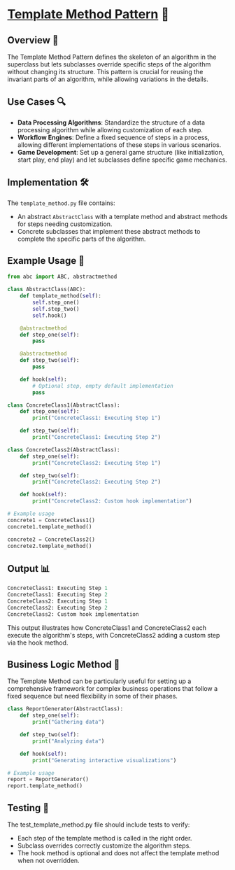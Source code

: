 # [Template Method Pattern](../) 📐

## Overview 📖
The Template Method Pattern defines the skeleton of an algorithm in the superclass but lets subclasses override specific steps of the algorithm without changing its structure. This pattern is crucial for reusing the invariant parts of an algorithm, while allowing variations in the details.

## Use Cases 🔍
- **Data Processing Algorithms**: Standardize the structure of a data processing algorithm while allowing customization of each step.
- **Workflow Engines**: Define a fixed sequence of steps in a process, allowing different implementations of these steps in various scenarios.
- **Game Development**: Set up a general game structure (like initialization, start play, end play) and let subclasses define specific game mechanics.

## Implementation 🛠️
The `template_method.py` file contains:
- An abstract `AbstractClass` with a template method and abstract methods for steps needing customization.
- Concrete subclasses that implement these abstract methods to complete the specific parts of the algorithm.

## Example Usage 📝
```python
from abc import ABC, abstractmethod

class AbstractClass(ABC):
    def template_method(self):
        self.step_one()
        self.step_two()
        self.hook()

    @abstractmethod
    def step_one(self):
        pass

    @abstractmethod
    def step_two(self):
        pass

    def hook(self):
        # Optional step, empty default implementation
        pass

class ConcreteClass1(AbstractClass):
    def step_one(self):
        print("ConcreteClass1: Executing Step 1")

    def step_two(self):
        print("ConcreteClass1: Executing Step 2")

class ConcreteClass2(AbstractClass):
    def step_one(self):
        print("ConcreteClass2: Executing Step 1")

    def step_two(self):
        print("ConcreteClass2: Executing Step 2")

    def hook(self):
        print("ConcreteClass2: Custom hook implementation")

# Example usage
concrete1 = ConcreteClass1()
concrete1.template_method()

concrete2 = ConcreteClass2()
concrete2.template_method()
```
## Output 📊
```python
ConcreteClass1: Executing Step 1
ConcreteClass1: Executing Step 2
ConcreteClass2: Executing Step 1
ConcreteClass2: Executing Step 2
ConcreteClass2: Custom hook implementation
```
This output illustrates how ConcreteClass1 and ConcreteClass2 each execute the algorithm's steps, with ConcreteClass2 adding a custom step via the hook method.

## Business Logic Method 🧠
The Template Method can be particularly useful for setting up a comprehensive framework for complex business operations that follow a fixed sequence but need flexibility in some of their phases.

```python
class ReportGenerator(AbstractClass):
    def step_one(self):
        print("Gathering data")

    def step_two(self):
        print("Analyzing data")

    def hook(self):
        print("Generating interactive visualizations")

# Example usage
report = ReportGenerator()
report.template_method()
```
## Testing 🧪
The test_template_method.py file should include tests to verify:
- Each step of the template method is called in the right order.
- Subclass overrides correctly customize the algorithm steps.
- The hook method is optional and does not affect the template method when not overridden.